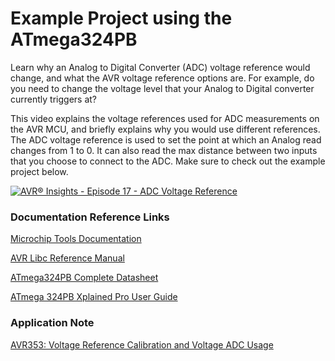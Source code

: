 # Example Project using the ATmega324PB

Learn why an Analog to Digital Converter (ADC) voltage reference would change, and what the AVR voltage reference options are. For example, do you need to change the voltage level that your Analog to Digital converter currently triggers at? 

This video explains the voltage references used for ADC measurements on the AVR MCU, and briefly explains why you would use different references.  The ADC voltage reference is used to set the point at which an Analog read changes from 1 to 0. It can also read the max distance between two inputs that you choose to connect to the ADC. Make sure to check out the example project below.

[![AVR® Insights - Episode 17 - ADC Voltage Reference](https://img.youtube.com/vi/fN3J6wxijrE/0.jpg)](https://www.youtube.com/watch?v=fN3J6wxijrE)

### Documentation Reference Links

[Microchip Tools Documentation](https://mchp.us/2JCMgd5)

[AVR Libc Reference Manual](https://www.microchip.com/webdoc/AVRLibcReferenceManual/index.html)

[ATmega324PB Complete Datasheet](http://www.microchip.com/mymicrochip/filehandler.aspx?ddocname=en590812)

[ATmega 324PB Xplained Pro User Guide](http://www.microchip.com/mymicrochip/filehandler.aspx?ddocname=en590285)

### Application Note

[AVR353: Voltage Reference Calibration and Voltage ADC Usage](https://www.microchip.com/wwwAppNotes/AppNotes.aspx?appnote=en591688)